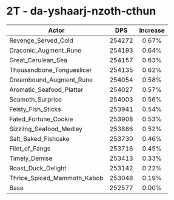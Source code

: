 # 2T - da-yshaarj-nzoth-cthun
| Actor | DPS | Increase |
|---|:---:|:---:|
|Revenge_Served_Cold|254272|0.67%|
|Draconic_Augment_Rune|254193|0.64%|
|Great_Cerulean_Sea|254157|0.63%|
|Thousandbone_Tongueslicer|254135|0.62%|
|Dreambound_Augment_Rune|254054|0.58%|
|Aromatic_Seafood_Platter|254027|0.57%|
|Seamoth_Surprise|254003|0.56%|
|Feisty_Fish_Sticks|253941|0.54%|
|Fated_Fortune_Cookie|253908|0.53%|
|Sizzling_Seafood_Medley|253886|0.52%|
|Salt_Baked_Fishcake|253730|0.46%|
|Filet_of_Fangs|253716|0.45%|
|Timely_Demise|253413|0.33%|
|Roast_Duck_Delight|253142|0.22%|
|Thrice_Spiced_Mammoth_Kabob|253048|0.19%|
|Base|252577|0.00%|
